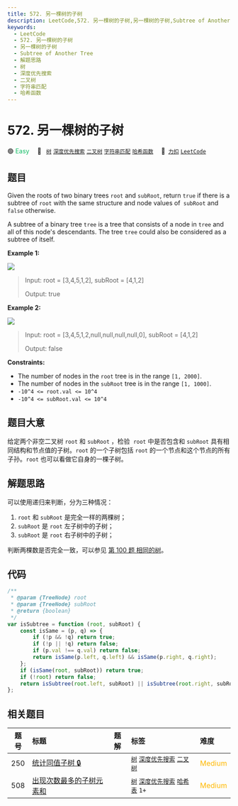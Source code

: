 ```yaml
---
title: 572. 另一棵树的子树
description: LeetCode,572. 另一棵树的子树,另一棵树的子树,Subtree of Another Tree,解题思路,树,深度优先搜索,二叉树,字符串匹配,哈希函数
keywords:
  - LeetCode
  - 572. 另一棵树的子树
  - 另一棵树的子树
  - Subtree of Another Tree
  - 解题思路
  - 树
  - 深度优先搜索
  - 二叉树
  - 字符串匹配
  - 哈希函数
---
```


# 572. 另一棵树的子树

🟢 <font color=#15bd66>Easy</font>&emsp; 🔖&ensp; [`树`](/tag/tree.md) [`深度优先搜索`](/tag/depth-first-search.md) [`二叉树`](/tag/binary-tree.md) [`字符串匹配`](/tag/string-matching.md) [`哈希函数`](/tag/hash-function.md)&emsp; 🔗&ensp;[`力扣`](https://leetcode.cn/problems/subtree-of-another-tree) [`LeetCode`](https://leetcode.com/problems/subtree-of-another-tree)

## 题目

Given the roots of two binary trees `root` and `subRoot`, return `true` if
there is a subtree of `root` with the same structure and node values of`
subRoot` and `false` otherwise.

A subtree of a binary tree `tree` is a tree that consists of a node in `tree`
and all of this node's descendants. The tree `tree` could also be considered
as a subtree of itself.

**Example 1:**

![](https://assets.leetcode.com/uploads/2021/04/28/subtree1-tree.jpg)

> Input: root = [3,4,5,1,2], subRoot = [4,1,2]
>
> Output: true

**Example 2:**

![](https://assets.leetcode.com/uploads/2021/04/28/subtree2-tree.jpg)

> Input: root = [3,4,5,1,2,null,null,null,null,0], subRoot = [4,1,2]
>
> Output: false

**Constraints:**

- The number of nodes in the `root` tree is in the range `[1, 2000]`.
- The number of nodes in the `subRoot` tree is in the range `[1, 1000]`.
- `-10^4 <= root.val <= 10^4`
- `-10^4 <= subRoot.val <= 10^4`

## 题目大意

给定两个非空二叉树 `root` 和 `subRoot` ，检验  `root` 中是否包含和 `subRoot` 具有相同结构和节点值的子树。`root` 的一个子树包括 `root` 的一个节点和这个节点的所有子孙。`root` 也可以看做它自身的一棵子树。

## 解题思路

可以使用递归来判断，分为三种情况：

1.  `root` 和 `subRoot` 是完全一样的两棵树；
2.  `subRoot` 是 `root` 左子树中的子树；
3.  `subRoot` 是 `root` 右子树中的子树；

判断两棵数是否完全一致，可以参见 [第 100 题 相同的树](./0100.md)。

## 代码

```javascript
/**
 * @param {TreeNode} root
 * @param {TreeNode} subRoot
 * @return {boolean}
 */
var isSubtree = function (root, subRoot) {
	const isSame = (p, q) => {
		if (!p && !q) return true;
		if (!p || !q) return false;
		if (p.val !== q.val) return false;
		return isSame(p.left, q.left) && isSame(p.right, q.right);
	};
	if (isSame(root, subRoot)) return true;
	if (!root) return false;
	return isSubtree(root.left, subRoot) || isSubtree(root.right, subRoot);
};
```

## 相关题目

<!-- prettier-ignore -->
| 题号 | 标题 | 题解 | 标签 | 难度 |
| :------: | :------ | :------: | :------ | :------ |
| 250 | [统计同值子树 🔒](https://leetcode.com/problems/count-univalue-subtrees) |  |  [`树`](/tag/tree.md) [`深度优先搜索`](/tag/depth-first-search.md) [`二叉树`](/tag/binary-tree.md) | <font color=#ffb800>Medium</font> |
| 508 | [出现次数最多的子树元素和](https://leetcode.com/problems/most-frequent-subtree-sum) |  |  [`树`](/tag/tree.md) [`深度优先搜索`](/tag/depth-first-search.md) [`哈希表`](/tag/hash-table.md) `1+` | <font color=#ffb800>Medium</font> |